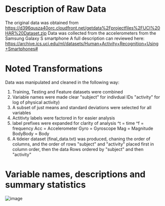 Description of Raw Data
================================================================

The original data was obtained from https://d396qusza40orc.cloudfront.net/getdata%2Fprojectfiles%2FUCI%20HAR%20Dataset.zip
Data was collected from the accelerometers from the Samsung Galaxy S smartphone
A full description can reviewed here: https://archive.ics.uci.edu/ml/datasets/Human+Activity+Recognition+Using+Smartphones#

Noted Transformations
================================================================
Data was manipulated and cleaned in the following way:
1. Training, Testing and Feature datasets were combined
2. Variable names were made clear 
	"subject" for indivdual IDs 
	"activity" for log of physical activity)
3. A subset of just means and standard deviations were selected for all variables
4. Actitivty labels were factored in for easier analysis
5. label prefixes were expanded for clarity of analysis
	^t = time
	^f = frequency
	Acc = Accelerometer
	Gyro = Gyroscope
	Mag = Magnitude
	BodyBody = Body
7. A tideier dataset (final_data.txt) was produced, chaning the order of columns, and the order of rows
	"subject" and "activity" placed first in column order, then the data
	Rows ordered by "subject" and then "activity"
	
Variable names, descriptions and summary statistics
===============================================================
![image](https://user-images.githubusercontent.com/96789508/150662924-40862848-8ed6-46ea-9cbf-491b0c3862ac.png)


